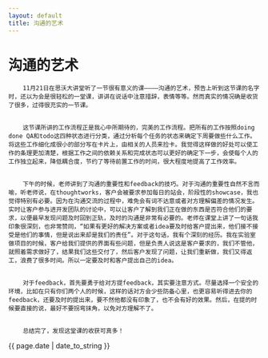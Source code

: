```yaml
---
layout: default
title: 沟通的艺术
---
```


# 沟通的艺术

        11月21日在思沃大讲堂听了一节很有意义的课————沟通的艺术，预告上听到这节课的名字时，还以为会是很轻松的一堂课，讲讲在说话中注意措辞，表情等等。然而真实的情况确是收货了很多，过得很充实的一节课。  


        这节课所讲的工作流程正是我心中所期待的，完美的工作流程。把所有的工作按照doing done QA和todo这四种状态进行分类，通过分析每个任务的状态来确定下周要做些什么工作。将这些工作细化成很小的部分写在卡片上，由相关的人员来捡卡。我觉得这样做的好处可以使工作的条理更加清楚，根据工作之间的依赖关系和完成状态可以更好的确定下一步，会使每个人的工作独立起来，降低耦合度，节约了等待前置工作的时间，很大程度地提高了工作效率。  


        下午的时候，老师讲到了沟通的重要性和feedback的技巧。对于沟通的重要性自然不言而喻，听老师说，在thoughtworks，客户会被要求参加每日的站会，阶段性的showcase，我也觉得特别有必要。因为在沟通交流的过程中，难免会有词不达意或者对方理解偏差的情况发生。实时让客户参与进开发团队的讨论中，可以让客户了解到我们正在做的东西是否符合他们的要求，以便最早发现问题及时回到正轨，及时的沟通是非常有必要的。老师在课堂上讲了一句话我印象很深刻，也非常赞同，“如果有更好的解决方案或者idea要及时给客户提出来，他们接不接受是他们的事情，但是说出来却是我们的责任”。对于这句话，我有个深刻的经历。我在实验室做项目的时候，客户给我们提供的界面有些问题，但是负责人说这是客户要求的，我们不管他，就照着需求做好了，结果我们这些交付了，然后客户发现了问题，让我们重新做，我们又得返工，浪费了很多时间。所以一定要及时和客户提出自己的idea。  


        对于feedback，首先要勇于给对方提feedback，其实要注意方式。尽量选择一个安全的环境，比如在只有你们两个人的时候，这样的话对方会少些防备心里，也更容易听得进去你的feedback，还要及时的提出来，要不然他都没有印象了，也不会有好的效果。然后，在提的时候要直接的说，最好不要拐弯抹角，以免对方理解不了。  


        总结完了，发现这堂课的收获可真多！



{{ page.date | date_to_string }}
